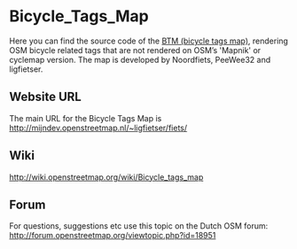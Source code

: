 # Bicycle_Tags_Map
Here you can find the source code of the [BTM (bicycle tags map)](http://mijndev.openstreetmap.nl/~ligfietser/fiets/), rendering OSM bicycle related tags that are not rendered on OSM’s 'Mapnik' or cyclemap version. The map is developed by Noordfiets, PeeWee32 and ligfietser.

## Website URL

The main URL for the Bicycle Tags Map is http://mijndev.openstreetmap.nl/~ligfietser/fiets/

## Wiki
http://wiki.openstreetmap.org/wiki/Bicycle_tags_map

## Forum
For questions, suggestions etc use this topic on the Dutch OSM forum:
http://forum.openstreetmap.org/viewtopic.php?id=18951

